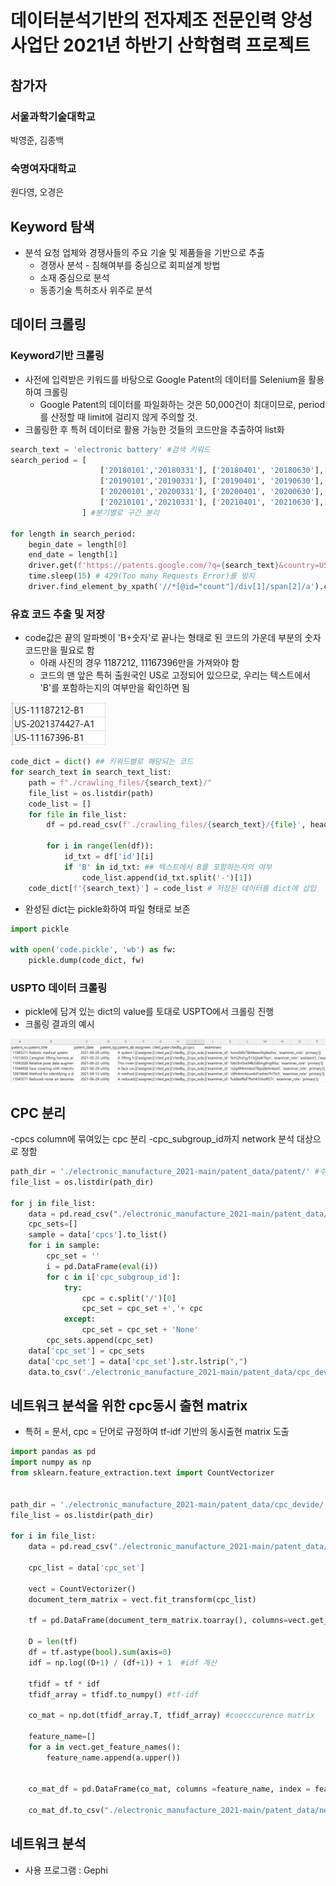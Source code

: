 # 데이터분석기반의 전자제조 전문인력 양성사업단 2021년 하반기 산학협력 프로젝트

## 참가자

### 서울과학기술대학교 

박영준, 김종백

### 숙명여자대학교 

원다영, 오경은

## Keyword 탐색

- 분석 요청 업체와 경쟁사들의 주요 기술 및 제품들을 기반으로 추출
    - 경쟁사 분석 - 침해여부를 중심으로 회피설계 방법
    - 소재 중심으로 분석
    - 동종기술 특허조사 위주로 분석

## 데이터 크롤링

### Keyword기반 크롤링

- 사전에 입력받은 키워드를 바탕으로 Google Patent의 데이터를 Selenium을 활용하여 크롤링
    - Google Patent의 데이터를 파일화하는 것은 50,000건이 최대이므로, period를 산정할 때 limit에 걸리지 않게 주의할 것.
- 크롤링한 후 특허 데이터로 활용 가능한 것들의 코드만을 추출하여 list화

```python
search_text = 'electronic battery' #검색 키워드
search_period = [
                    ['20180101','20180331'], ['20180401', '20180630'],['20180701','20180930'], ['20181001', '20181231'],        
                    ['20190101','20190331'], ['20190401', '20190630'],['20190701','20190930'], ['20191001', '20191231'],
                    ['20200101','20200331'], ['20200401', '20200630'],['20200701','20200930'], ['20201001', '20201231'],
                    ['20210101','20210331'], ['20210401', '20210630'],['20210701','20210930'], ['20211001', '20211231'],
                ] #분기별로 구간 분리

for length in search_period:
    begin_date = length[0]
    end_date = length[1]
    driver.get(f'https://patents.google.com/?q={search_text}&country=US&before=priority:{end_date}&after=priority:{begin_date}&language=ENGLISH') 
    time.sleep(15) # 429(Too many Requests Error)를 방지
    driver.find_element_by_xpath('//*[@id="count"]/div[1]/span[2]/a').click() # 페이지 내의 csv 파일 다운로드 링크 클릭
```

### 유효 코드 추출 및 저장

- code값은 끝의 알파벳이 'B+숫자'로 끝나는 형태로 된 코드의 가운데 부분의 숫자코드만을 필요로 함
    - 아래 사진의 경우 1187212, 11167396만을 가져와야 함
    - 코드의 맨 앞은 특허 출원국인 US로 고정되어 있으므로, 우리는 텍스트에서 'B'를 포함하는지의 여부만을 확인하면 됨

![KakaoTalk_20211220_163824032](readme.assets/KakaoTalk_20211220_163824032.png)

```python
code_dict = dict() ## 키워드별로 해당되는 코드
for search_text in search_text_list:
    path = f"./crawling_files/{search_text}/"
    file_list = os.listdir(path)
    code_list = []
    for file in file_list:
        df = pd.read_csv(f'./crawling_files/{search_text}/{file}', header=1) ## 해당 파일의 2번째 줄부터를 DataFrame화 함. 
        																	 ## 첫 줄에는 검색 URL이 기본적으로 작성되어 있음
        for i in range(len(df)):
            id_txt = df['id'][i]
            if 'B' in id_txt: ## 텍스트에서 B를 포함하는지의 여부
                code_list.append(id_txt.split('-')[1])
    code_dict[f'{search_text}'] = code_list # 저장된 데이터를 dict에 삽입
```

- 완성된 dict는 pickle화하여 파일 형태로 보존

```python
import pickle

with open('code.pickle', 'wb') as fw:
    pickle.dump(code_dict, fw)
```

### USPTO 데이터 크롤링

- pickle에 담겨 있는 dict의 value를 토대로 USPTO에서 크롤링 진행
- 크롤링 결과의 예시

![USPTO_example](readme.assets/USPTO_example.PNG)

## CPC 분리 
-cpcs column에 묶여있는 cpc 분리
-cpc_subgroup_id까지 network 분석 대상으로 정함

```python
path_dir = './electronic_manufacture_2021-main/patent_data/patent/' #수집된 특허데이터 경로 설정
file_list = os.listdir(path_dir)

for j in file_list:  
    data = pd.read_csv("./electronic_manufacture_2021-main/patent_data/patent/"+j) #데이터 import
    cpc_sets=[]
    sample = data['cpcs'].to_list()
    for i in sample:
        cpc_set = ''
        i = pd.DataFrame(eval(i))
        for c in i['cpc_subgroup_id']:
            try:
                cpc = c.split('/')[0]
                cpc_set = cpc_set +','+ cpc
            except:
                cpc_set = cpc_set + 'None'
        cpc_sets.append(cpc_set)
    data['cpc_set'] = cpc_sets
    data['cpc_set'] = data['cpc_set'].str.lstrip(",")
    data.to_csv('./electronic_manufacture_2021-main/patent_data/cpc_devide/cpc_'+j, encoding='utf8', index=False) #CPC 분리후 csv 파일로 저장
```
## 네트워크 분석을 위한 cpc동시 출현 matrix
- 특허 = 문서, cpc = 단어로 규정하여 tf-idf 기반의 동시출현 matrix 도출
```python
import pandas as pd
import numpy as np
from sklearn.feature_extraction.text import CountVectorizer


path_dir = './electronic_manufacture_2021-main/patent_data/cpc_devide/'
file_list = os.listdir(path_dir)

for i in file_list:    
    data = pd.read_csv("./electronic_manufacture_2021-main/patent_data/cpc_devide/"+i)
    
    cpc_list = data['cpc_set']
    
    vect = CountVectorizer()
    document_term_matrix = vect.fit_transform(cpc_list) 
    
    tf = pd.DataFrame(document_term_matrix.toarray(), columns=vect.get_feature_names()) #tf계산
    
    D = len(tf)
    df = tf.astype(bool).sum(axis=0)
    idf = np.log((D+1) / (df+1)) + 1  #idf 계산
    
    tfidf = tf * idf                      
    tfidf_array = tfidf.to_numpy() #tf-idf 
    
    co_mat = np.dot(tfidf_array.T, tfidf_array) #coocccurence matrix 
    
    feature_name=[]
    for a in vect.get_feature_names():
        feature_name.append(a.upper())
    
    
    co_mat_df = pd.DataFrame(co_mat, columns =feature_name, index = feature_name)
    
    co_mat_df.to_csv("./electronic_manufacture_2021-main/patent_data/network/net_"+i) #matrix csv 
```
## 네트워크 분석

- 사용 프로그램 : Gephi
